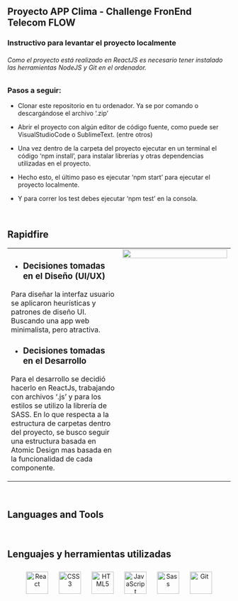 ## Proyecto APP Clima - Challenge FronEnd Telecom FLOW  
  

<div align="right">
  
</div>  
  



### Instructivo para levantar el proyecto localmente  
###### Como el proyecto está realizado en ReactJS es necesario tener instalado las herramientas NodeJS y Git en el ordenador.



  
  



### Pasos a seguir:  
- Clonar este repositorio en tu ordenador. Ya se por comando o descargándose el archivo ‘.zip’
  
  

- Abrir el proyecto con algún editor de código fuente, como puede ser VisualStudioCode o SublimeText. (entre otros)  
  

- Una vez dentro de la carpeta del proyecto ejecutar en un terminal el código ‘npm install’, para instalar librerías y otras dependencias utilizadas en el proyecto.  
  

- Hecho esto, el último paso es ejecutar ‘npm start’ para ejecutar el proyecto localmente.  
  

- Y para correr los test debes ejecutar ‘npm test’ en la consola.  
  

  
  

<br/>  


## Rapidfire  
<table><tr><td valign="top" width="50%">

- ### Decisiones tomadas en el Diseño (UI/UX)
Para diseñar la interfaz usuario se aplicaron heurísticas y patrones de diseño UI. Buscando una app web minimalista, pero atractiva.

  
  

- ### Decisiones tomadas en el Desarrollo
Para el desarrollo se decidió hacerlo en ReactJs, trabajando con archivos ‘.js’ y para los estilos se utilizo la librería de SASS.
En lo que respecta a la estructura de carpetas dentro del proyecto, se busco seguir una estructura basada en Atomic Design mas basada en la funcionalidad de cada componente.  


</td><td valign="top" width="50%">

<div align="center">
<img src="https://rishavanand.github.io/static/images/greetings.gif" align="center" style="width: 100%" />
</div>  


</td></tr></table>  

<br/>  


## Languages and Tools    

<br/>  


## Lenguajes y herramientas utilizadas 
<div align="center">  
<a href="https://reactjs.org/" target="_blank"><img style="margin: 10px" src="https://profilinator.rishav.dev/skills-assets/react-original-wordmark.svg" alt="React" height="50" /></a>  
<a href="https://www.w3schools.com/css/" target="_blank"><img style="margin: 10px" src="https://profilinator.rishav.dev/skills-assets/css3-original-wordmark.svg" alt="CSS3" height="50" /></a>  
<a href="https://en.wikipedia.org/wiki/HTML5" target="_blank"><img style="margin: 10px" src="https://profilinator.rishav.dev/skills-assets/html5-original-wordmark.svg" alt="HTML5" height="50" /></a>  
<a href="https://www.javascript.com/" target="_blank"><img style="margin: 10px" src="https://profilinator.rishav.dev/skills-assets/javascript-original.svg" alt="JavaScript" height="50" /></a>  
<a href="https://sass-lang.com/" target="_blank"><img style="margin: 10px" src="https://profilinator.rishav.dev/skills-assets/sass-original.svg" alt="Sass" height="50" /></a>  
<a href="https://github.com/" target="_blank"><img style="margin: 10px" src="https://profilinator.rishav.dev/skills-assets/git-scm-icon.svg" alt="Git" height="50" /></a>  
</div>  

<br/>  

<br/>  

<br/>  

<br/>  

<br/>  

<br />
